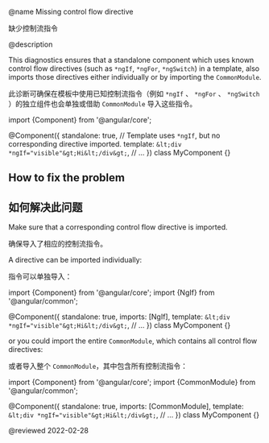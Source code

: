 @name Missing control flow directive

缺少控制流指令

@description

This diagnostics ensures that a standalone component which uses known control flow directives
\(such as `*ngIf`, `*ngFor`, `*ngSwitch`\) in a template, also imports those directives either
individually or by importing the `CommonModule`.

此诊断可确保在模板中使用已知控制流指令（例如 `*ngIf` 、 `*ngFor` 、 `*ngSwitch` ）的独立组件也会单独或借助 `CommonModule` 导入这些指令。

<code-example format="typescript" language="typescript">

import {Component} from '&commat;angular/core';

&commat;Component({
standalone: true,
// Template uses `*ngIf`, but no corresponding directive imported.
template: `&lt;div *ngIf="visible"&gt;Hi&lt;/div&gt;`,
// &hellip;
})
class MyComponent {}

</code-example>

## How to fix the problem

## 如何解决此问题

Make sure that a corresponding control flow directive is imported.

确保导入了相应的控制流指令。

A directive can be imported individually:

指令可以单独导入：

<code-example format="typescript" language="typescript">

import {Component} from '&commat;angular/core';
import {NgIf} from '&commat;angular/common';

&commat;Component({
standalone: true,
imports: [NgIf],
template: `&lt;div *ngIf="visible"&gt;Hi&lt;/div&gt;`,
// &hellip;
})
class MyComponent {}

</code-example>

or you could import the entire `CommonModule`, which contains all control flow directives:

或者导入整个 `CommonModule`，其中包含所有控制流指令：

<code-example format="typescript" language="typescript">

import {Component} from '&commat;angular/core';
import {CommonModule} from '&commat;angular/common';

&commat;Component({
standalone: true,
imports: [CommonModule],
template: `&lt;div *ngIf="visible"&gt;Hi&lt;/div&gt;`,
// &hellip;
})
class MyComponent {}

</code-example>

<!-- links -->

<!-- external links -->

<!-- end links -->

@reviewed 2022-02-28
